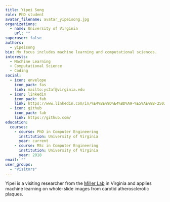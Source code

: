 ```yaml
---
title: Yipei Song
role: PhD student
avatar_filename: avatar_yipeisong.jpg
organizations:
  - name: University of Virginia
    url: ""
superuser: false
authors:
  - yipeisong
bio: My focus includes machine learning and computational sciences.
interests:
  - Machine Learning
  - Computational Science
  - Coding
social:
  - icon: envelope
    icon_pack: fas
    link: mailto:ys2af@virginia.edu
  - icon: linkedin
    icon_pack: fab
    link: https://www.linkedin.com/in/%E4%BE%9D%E4%BD%A9-%E5%AE%8B-2503b8148
  - icon: github
    icon_pack: fab
    link: https://github.com/
education:
  courses:
    - course: PhD in Computer Engineering
      institution: University of Virginia
      year: current
    - course: MSc in Computer Engineering
      institution: University of Virginia
      year: 2018
email: ""
user_groups:
  - "Visitors"
---
```

Yipei is a visiting researcher from the [Miller Lab](http://millerlab.org/) in Virginia and applies machine learning on whole-slide images from carotid atherosclerotic plaques.
